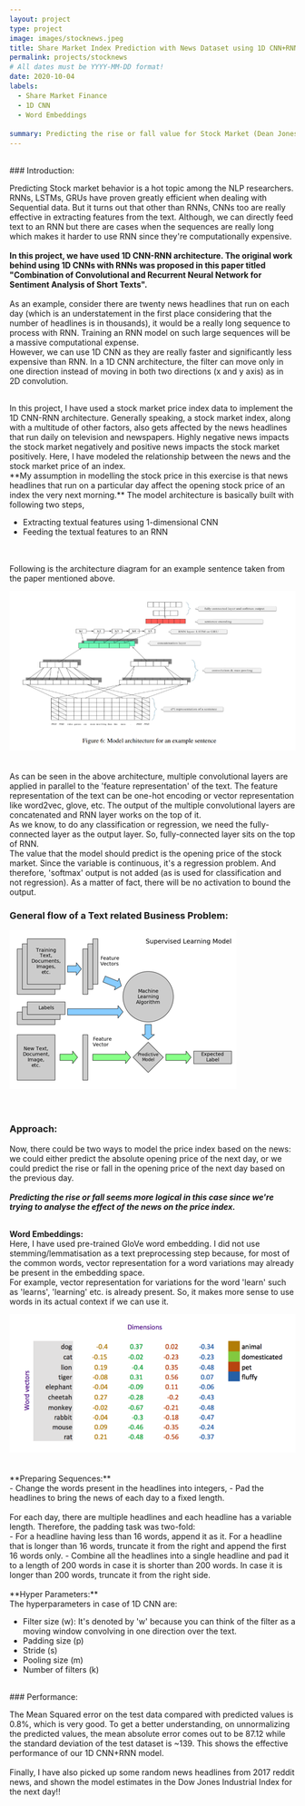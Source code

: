 ```yaml
---
layout: project
type: project
image: images/stocknews.jpeg
title: Share Market Index Prediction with News Dataset using 1D CNN+RNN
permalink: projects/stocknews
# All dates must be YYYY-MM-DD format!
date: 2020-10-04
labels:
  - Share Market Finance
  - 1D CNN
  - Word Embeddings
  
summary: Predicting the rise or fall value for Stock Market (Dean Jones Industrial Index) Index using 8 years of Reddit News Dataset using 1D CNN + RNN architecture.
---
```


<br>
### Introduction:

Predicting Stock market behavior is a hot topic among the NLP researchers. RNNs, LSTMs, GRUs have proven greatly efficient when dealing with Sequential data. But it turns out that other than RNNs, CNNs too are really effective in extracting features from the text. Although, we can directly feed text to an RNN but there are cases when the sequences are really long which makes it harder to use RNN since they're computationally expensive. <br><br>
**In this project, we have used 1D CNN-RNN architecture. The original work behind using 1D CNNs with RNNs was proposed in this paper titled "Combination of Convolutional and Recurrent Neural Network for Sentiment Analysis of Short Texts".**
<br><br>
As an example, consider there are twenty news headlines that run on each day (which is an understatement in the first place considering that the number of headlines is in thousands), it  would be a really long sequence to process with RNN. Training an RNN model on such large sequences will be a massive computational expense. 
<br>
However, we can use 1D CNN as they are really faster and significantly less expensive than RNN. In a 1D CNN architecture, the filter can move only in one direction instead of moving in both two directions (x and y axis) as in 2D convolution.

<br>
In this project, I have used a stock market price index data to implement the 1D CNN-RNN architecture. Generally speaking, a stock market index, along with a multitude of other factors, also gets affected by the news headlines that run daily on television and newspapers. Highly negative news impacts the stock market negatively and positive news impacts the stock market positively. Here, I have modeled the relationship between the news and the stock market price of an index.
<br>
 **My assumption in modelling the stock price in this exercise is that news headlines that run on a particular day affect the opening stock price of an index the very next morning.** The model architecture is basically built with following two steps,
 
 - Extracting textual features using 1-dimensional CNN
 - Feeding the textual features to an RNN

<br><br>
Following is the architecture diagram for an example sentence taken from the paper mentioned above.<br>
<div class="ui large rounded images">
  <img class="ui image" src="../images/Arch_from_paper.png">
</div>
<br><br>
As can be seen in the above architecture, multiple convolutional layers are applied in parallel to the 'feature representation' of the text. The feature representation of the text can be one-hot encoding or vector representation like word2vec, glove, etc. The output of the multiple convolutional layers are concatenated and RNN layer works on the top of it. 
<br>
As we know, to do any classification or regression, we need the fully-connected layer as the output layer. So, fully-connected layer sits on the top of RNN.<br>
The value that the model should predict is the opening price of the stock market. Since the variable is continuous, it's a regression problem. And therefore, 'softmax' output is not added (as is used for classification and not regression). As a matter of fact, there will be no activation to bound the output.

 ### General flow of a Text related Business Problem:
 
<div class="ui large rounded images">
  <img class="ui image" src="../images/textmining.png">
</div>
<br><br>

### Approach:

Now, there could be two ways to model the price index based on the news: we could either predict the absolute opening price of the next day, or we could predict the rise or fall in the opening price of the next day based on the previous day.
<br><br>
***Predicting the rise or fall seems more logical in this case since we're trying to analyse the effect of the news on the price index.***
<br><br>

**Word Embeddings:**
<br>
Here, I have used pre-trained GloVe word embedding. I did not use stemming/lemmatisation as a text preprocessing step because, for most of the common words, vector representation for a word variations may already be present in the embedding space. <br>For example, vector representation for variations for the word 'learn' such as 'learns', 'learning' etc. is already present. So, it makes more sense to use words in its actual context if we can use it. 
<br>
<div class="ui large rounded images">
  <img class="ui image" src="../images/wordvectors.png">
</div>
<br><br>
**Preparing Sequences:**
<br>
- Change the words present in the headlines into integers,
- Pad the headlines to bring the news of each day to a fixed length.
<br><br>
For each day, there are multiple headlines and each headline has a variable length. Therefore, the padding task was two-fold:
<br>
- For a headline having less than 16 words, append it as it. For a headline that is longer than 16 words, truncate it from the right and append the first 16 words only.
- Combine all the headlines into a single headline and pad it to a length of 200 words in case it is shorter than 200 words. In case it is longer than 200 words, truncate it from the right side.
<br><br>
**Hyper Parameters:**
<br>
The hyperparameters in case of 1D CNN are:

- Filter size (w): It's denoted by 'w' because you can think of the filter as a moving window convolving in one direction over the text.
- Padding size (p)
- Stride (s)
- Pooling size (m)
- Number of filters (k)
<br>
### Performance:

The Mean Squared error on the test data compared with predicted values is 0.8%, which is very good. To get a better understanding, on unnormalizing the predicted values, the mean absolute error comes out to be 87.12 while the standard deviation of the test dataset is ~139. This shows the effective performance of our 1D CNN+RNN model.
<br><br>
Finally, I have also picked up some random news headlines from 2017 reddit news, and shown the model estimates in the Dow Jones Industrial Index for the next day!!
